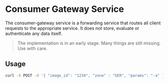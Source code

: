 # Consumer Gateway Service

The consumer-gateway service is a forwarding service that routes all client requests to the appropriate service. It does not store, evaluate or authenticate any data itself. 

> The implementation is in an early stage. Many things are still missing. Use with care.

## Usage

```bash
curl -X POST -d '{ "image_id": "1234", "zone" : "GER", "params": "-a" }' localhost:8080/jobs

```
